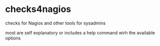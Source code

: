 # checks4nagios
checks for Nagios and other tools for sysadmins

most are self explanatory or includes a help command wirh the available options
